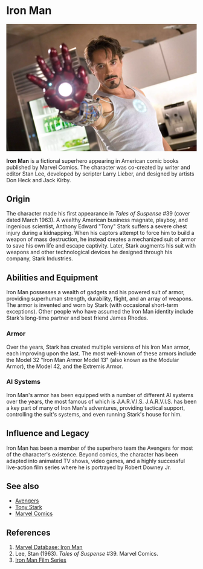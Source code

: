 # Iron Man
![](assets/img/profile.jpg)

**Iron Man** is a fictional superhero appearing in American comic books published by Marvel Comics. The character was co-created by writer and editor Stan Lee, developed by scripter Larry Lieber, and designed by artists Don Heck and Jack Kirby. 

## Origin
The character made his first appearance in *Tales of Suspense* #39 (cover dated March 1963). A wealthy American business magnate, playboy, and ingenious scientist, Anthony Edward "Tony" Stark suffers a severe chest injury during a kidnapping. When his captors attempt to force him to build a weapon of mass destruction, he instead creates a mechanized suit of armor to save his own life and escape captivity. Later, Stark augments his suit with weapons and other technological devices he designed through his company, Stark Industries.

## Abilities and Equipment
Iron Man possesses a wealth of gadgets and his powered suit of armor, providing superhuman strength, durability, flight, and an array of weapons. The armor is invented and worn by Stark (with occasional short-term exceptions). Other people who have assumed the Iron Man identity include Stark's long-time partner and best friend James Rhodes.

### Armor
Over the years, Stark has created multiple versions of his Iron Man armor, each improving upon the last. The most well-known of these armors include the Model 32 "Iron Man Armor Model 13" (also known as the Modular Armor), the Model 42, and the Extremis Armor.

### AI Systems
Iron Man's armor has been equipped with a number of different AI systems over the years, the most famous of which is J.A.R.V.I.S. J.A.R.V.I.S. has been a key part of many of Iron Man's adventures, providing tactical support, controlling the suit's systems, and even running Stark's house for him.

## Influence and Legacy
Iron Man has been a member of the superhero team the Avengers for most of the character's existence. Beyond comics, the character has been adapted into animated TV shows, video games, and a highly successful live-action film series where he is portrayed by Robert Downey Jr.

## See also
- [Avengers](url_to_avengers_wiki_page)
- [Tony Stark](url_to_tony_stark_wiki_page)
- [Marvel Comics](url_to_marvel_comics_wiki_page)

## References
1. [Marvel Database: Iron Man](https://www.marveldatabase.com/Iron_Man)
2. Lee, Stan (1963). *Tales of Suspense* #39. Marvel Comics.
3. [Iron Man Film Series](https://www.imdb.com/title/tt0371746/)
